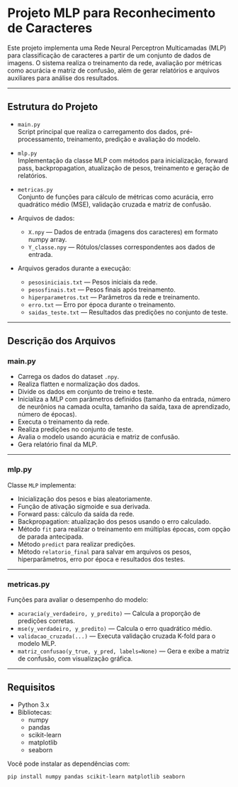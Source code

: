 # Projeto MLP para Reconhecimento de Caracteres

Este projeto implementa uma Rede Neural Perceptron Multicamadas (MLP) para classificação de caracteres a partir de um conjunto de dados de imagens. O sistema realiza o treinamento da rede, avaliação por métricas como acurácia e matriz de confusão, além de gerar relatórios e arquivos auxiliares para análise dos resultados.

---

## Estrutura do Projeto

- `main.py`  
  Script principal que realiza o carregamento dos dados, pré-processamento, treinamento, predição e avaliação do modelo.

- `mlp.py`  
  Implementação da classe MLP com métodos para inicialização, forward pass, backpropagation, atualização de pesos, treinamento e geração de relatórios.

- `metricas.py`  
  Conjunto de funções para cálculo de métricas como acurácia, erro quadrático médio (MSE), validação cruzada e matriz de confusão.

- Arquivos de dados:  
  - `X.npy` — Dados de entrada (imagens dos caracteres) em formato numpy array.  
  - `Y_classe.npy` — Rótulos/classes correspondentes aos dados de entrada.

- Arquivos gerados durante a execução:  
  - `pesosiniciais.txt` — Pesos iniciais da rede.  
  - `pesosfinais.txt` — Pesos finais após treinamento.  
  - `hiperparametros.txt` — Parâmetros da rede e treinamento.  
  - `erro.txt` — Erro por época durante o treinamento.  
  - `saidas_teste.txt` — Resultados das predições no conjunto de teste.

---

## Descrição dos Arquivos

### main.py

- Carrega os dados do dataset `.npy`.
- Realiza flatten e normalização dos dados.
- Divide os dados em conjunto de treino e teste.
- Inicializa a MLP com parâmetros definidos (tamanho da entrada, número de neurônios na camada oculta, tamanho da saída, taxa de aprendizado, número de épocas).
- Executa o treinamento da rede.
- Realiza predições no conjunto de teste.
- Avalia o modelo usando acurácia e matriz de confusão.
- Gera relatório final da MLP.

---

### mlp.py

Classe `MLP` implementa:

- Inicialização dos pesos e bias aleatoriamente.
- Função de ativação sigmoide e sua derivada.
- Forward pass: cálculo da saída da rede.
- Backpropagation: atualização dos pesos usando o erro calculado.
- Método `fit` para realizar o treinamento em múltiplas épocas, com opção de parada antecipada.
- Método `predict` para realizar predições.
- Método `relatorio_final` para salvar em arquivos os pesos, hiperparâmetros, erro por época e resultados dos testes.

---

### metricas.py

Funções para avaliar o desempenho do modelo:

- `acuracia(y_verdadeiro, y_predito)` — Calcula a proporção de predições corretas.
- `mse(y_verdadeiro, y_predito)` — Calcula o erro quadrático médio.
- `validacao_cruzada(...)` — Executa validação cruzada K-fold para o modelo MLP.
- `matriz_confusao(y_true, y_pred, labels=None)` — Gera e exibe a matriz de confusão, com visualização gráfica.

---

## Requisitos

- Python 3.x
- Bibliotecas:
  - numpy
  - pandas
  - scikit-learn
  - matplotlib
  - seaborn

Você pode instalar as dependências com:

```bash
pip install numpy pandas scikit-learn matplotlib seaborn
